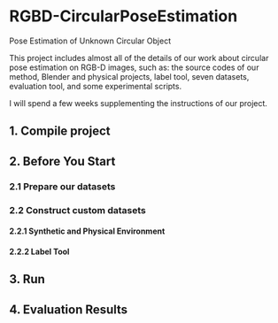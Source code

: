 # RGBD-CircularPoseEstimation
Pose Estimation of Unknown Circular Object

This project includes almost all of the details of our work about circular pose estimation on RGB-D images, such as: the source codes of our method, Blender and physical projects, label tool, seven datasets, evaluation tool, and some experimental scripts.

I will spend a few weeks supplementing the instructions of our project. 

## 1. Compile project
 

## 2. Before You Start

### 2.1 Prepare our datasets

### 2.2 Construct custom datasets

#### 2.2.1 Synthetic and Physical Environment

#### 2.2.2 Label Tool 

## 3. Run

## 4. Evaluation Results

